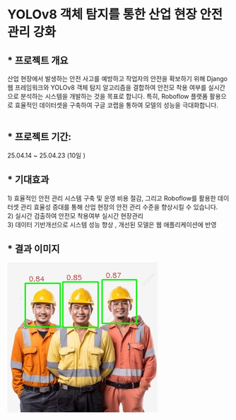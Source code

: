 <h1> YOLOv8 객체 탐지를 통한 산업 현장 안전 관리 강화 </h1>

<h2>
* 프로젝트 개요 <br></h2>
산업 현장에서 발생하는 안전 사고를 예방하고 작업자의 안전을 확보하기 위해 
Django 웹 프레임워크와 YOLOv8 객체 탐지 알고리즘을 결합하여 안전모 착용 여부를 실시간으로 분석하는 시스템을 개발하는 것을 목표로 합니다. 특히, Roboflow 플랫폼 활용으로 효율적인 데이터셋을 구축하여 구글 코랩을 통하여 모델의 성능을 극대화합니다.<br><br>
<h2>
* 프로젝트 기간: </h2>25.04.14 ~ 25.04.23 (10일 ) <br>
<h2>
* 기대효과 <br></h2>
1) 효율적인 안전 관리 시스템 구축 및 운영 비용 절감, 그리고 Roboflow를 활용한 데이터셋 관리 효율성 증대를 통해 산업 현장의 안전 관리 수준을 향상시킬 수 있습니다.   <br>
2) 실시간 검출하여 안전모 착용여부 실시간 현장관리 <br>
3) 데이터 기반개선으로 시스템 성능 향상 , 개선된 모델은 웹 애플리케이션에 반영   <br>

<h2>
* 결과 이미지 <br></h2>

<img src="https://github.com/AnKyungsuk/Safety-Helmet-Project/blob/master/result_image_164507.jpg?raw=true">
